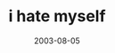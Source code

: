 ---
layout: base.njk
title : 'i hate myself' 
view_title : 'i hate myself' 
year : '2003' 
date : '2003-08-05' 
img_file : '/drawing/ihatemyself.png' 
html_file : 'ihatemyself' 
next_html : 'andwhatifido.html' 
year_order : '119' 
permalink : "title/{{html_file}}.html"
---